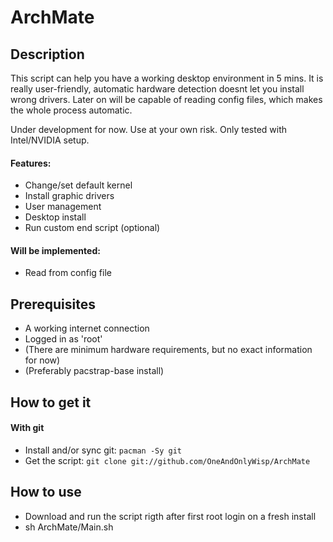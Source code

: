 # ArchMate
## Description
This script can help you have a working desktop environment in 5 mins. It is really user-friendly, automatic hardware detection doesnt let you install wrong drivers. Later on will be capable of reading config files, which makes the whole process automatic.

Under development for now. Use at your own risk. Only tested with Intel/NVIDIA setup.

#### Features:
- Change/set default kernel
- Install graphic drivers
- User management
- Desktop install
- Run custom end script (optional)

#### Will be implemented:
- Read from config file

## Prerequisites

- A working internet connection
- Logged in as 'root'
- (There are minimum hardware requirements, but no exact information for now)
- (Preferably pacstrap-base install)

## How to get it
#### With git
- Install and/or sync git: `pacman -Sy git`
- Get the script: `git clone git://github.com/OneAndOnlyWisp/ArchMate`

## How to use
- Download and run the script rigth after first root login on a fresh install
- sh ArchMate/Main.sh
